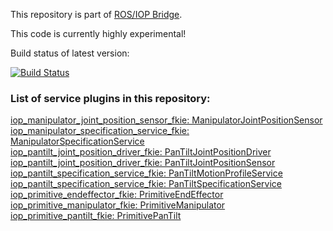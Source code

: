 This repository is part of [ROS/IOP Bridge](https://github.com/fkie/iop_core/blob/master/README.md).

This code is currently highly experimental!

Build status of latest version:

[![Build Status](https://travis-ci.org/fkie/iop_jaus_manipulator.svg?branch=master)](https://travis-ci.org/fkie/iop_jaus_manipulator)

### List of service plugins in this repository:

[iop_manipulator_joint_position_sensor_fkie: ManipulatorJointPositionSensor](iop_manipulator_joint_position_sensor_fkie/README.md)  
[iop_manipulator_specification_service_fkie: ManipulatorSpecificationService](iop_manipulator_specification_service_fkie/README.md)  
[iop_pantilt_joint_position_driver_fkie: PanTiltJointPositionDriver](iop_pantilt_joint_position_driver_fkie/README.md#iop_pantilt_joint_position_driver_fkie-pantiltjointpositiondriver)  
[iop_pantilt_joint_position_driver_fkie: PanTiltJointPositionSensor](iop_pantilt_joint_position_driver_fkie/README.md#iop_pantilt_joint_position_driver_fkie-pantiltjointpositionSensor)  
[iop_pantilt_specification_service_fkie: PanTiltMotionProfileService](iop_pantilt_specification_service_fkie/README.md#iop_pantilt_specification_service_fkie-pantiltmotionprofileservice)  
[iop_pantilt_specification_service_fkie: PanTiltSpecificationService](iop_pantilt_specification_service_fkie/README.md#iop_pantilt_specification_service_fkie-pantiltspecificationservice)  
[iop_primitive_endeffector_fkie: PrimitiveEndEffector](iop_primitive_endeffector_fkie/README.md)  
[iop_primitive_manipulator_fkie: PrimitiveManipulator](iop_primitive_manipulator_fkie/README.md)  
[iop_primitive_pantilt_fkie: PrimitivePanTilt](iop_primitive_pantilt_fkie/README.md)  















